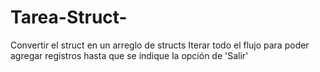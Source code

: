 # Tarea-Struct-
Convertir el struct en un arreglo de structs Iterar todo el flujo para poder agregar registros hasta que se indique la opción de 'Salir'
